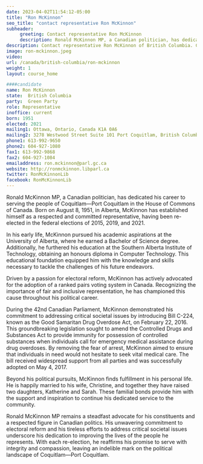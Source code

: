 ```yaml
---
date: 2023-04-02T11:54:12-05:00
title: "Ron McKinnon"
seo_title: "contact representative Ron McKinnon"
subheader:
     greeting: Contact representative Ron McKinnon
     description: Ronald McKinnon MP, a Canadian politician, has dedicated his career to serving the people of Coquitlam—Port Coquitlam in the House of Commons of Canada. Born on August 8, 1951, in Alberta, McKinnon has established himself as a respected and committed representative, having been re-elected in the federal elections of 2015, 2019, and 2021.
description: Contact representative Ron McKinnon of British Columbia. Contact information for Ron McKinnon includes email address, phone number, and mailing address.
image: ron-mckinnon.jpeg
video:
url: /canada/british-columbia/ron-mckinnon
weight: 1
layout: course_home

####candidate
name: Ron McKinnon
state:	British Columbia
party:	Green Party
role: Representative
inoffice: current
born: 1951
elected: 2021
mailing1: Ottawa, Ontario, Canada K1A 0A6
mailing2: 3278 Westwood Street Suite 101 Port Coquitlam, British Columbia V3C 3L8
phone1: 613-992-9650
phone2: 604-927-1080
fax1: 613-992-9868
fax2: 604-927-1084
emailaddress: ron.mckinnon@parl.gc.ca
website: http://ronmckinnon.libparl.ca
twitter: RonMcKinnonLib
facebook: RonMcKinnonLib
---
```


Ronald McKinnon MP, a Canadian politician, has dedicated his career to serving the people of Coquitlam—Port Coquitlam in the House of Commons of Canada. Born on August 8, 1951, in Alberta, McKinnon has established himself as a respected and committed representative, having been re-elected in the federal elections of 2015, 2019, and 2021.

In his early life, McKinnon pursued his academic aspirations at the University of Alberta, where he earned a Bachelor of Science degree. Additionally, he furthered his education at the Southern Alberta Institute of Technology, obtaining an honours diploma in Computer Technology. This educational foundation equipped him with the knowledge and skills necessary to tackle the challenges of his future endeavors.

Driven by a passion for electoral reform, McKinnon has actively advocated for the adoption of a ranked pairs voting system in Canada. Recognizing the importance of fair and inclusive representation, he has championed this cause throughout his political career.

During the 42nd Canadian Parliament, McKinnon demonstrated his commitment to addressing critical societal issues by introducing Bill C-224, known as the Good Samaritan Drug Overdose Act, on February 22, 2016. This groundbreaking legislation sought to amend the Controlled Drugs and Substances Act to provide immunity for possession of controlled substances when individuals call for emergency medical assistance during drug overdoses. By removing the fear of arrest, McKinnon aimed to ensure that individuals in need would not hesitate to seek vital medical care. The bill received widespread support from all parties and was successfully adopted on May 4, 2017.

Beyond his political pursuits, McKinnon finds fulfillment in his personal life. He is happily married to his wife, Christine, and together they have raised two daughters, Katherine and Sarah. These familial bonds provide him with the support and inspiration to continue his dedicated service to the community.

Ronald McKinnon MP remains a steadfast advocate for his constituents and a respected figure in Canadian politics. His unwavering commitment to electoral reform and his tireless efforts to address critical societal issues underscore his dedication to improving the lives of the people he represents. With each re-election, he reaffirms his promise to serve with integrity and compassion, leaving an indelible mark on the political landscape of Coquitlam—Port Coquitlam.
